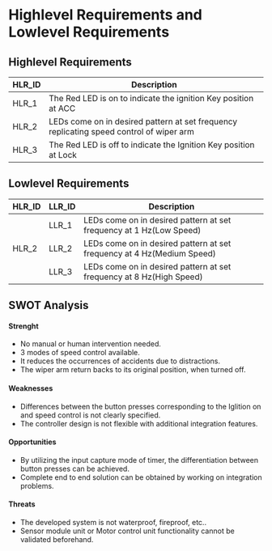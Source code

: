 # Highlevel Requirements and Lowlevel Requirements
##  Highlevel Requirements

| HLR_ID  | Description |
| ------------- | ------------- |
| HLR_1  | The Red LED is on to indicate the ignition Key position at ACC  |
| HLR_2  | LEDs come on in desired pattern at set frequency replicating speed control of wiper arm  |
| HLR_3 | The Red LED is off to indicate the Ignition Key position at Lock |

##  Lowlevel Requirements

| HLR_ID  | LLR_ID | Description |
| --- | ----- | ------------- |
|   | LLR_1 | LEDs come on in desired pattern at set frequency at 1 Hz(Low Speed)     |
| HLR_2  | LLR_2 | LEDs come on in desired pattern at set frequency at 4 Hz(Medium Speed)   |
| | LLR_3 | LEDs come on in desired pattern at set frequency at 8 Hz(High Speed) |

##  SWOT Analysis

####  Strenght

* No manual or human intervention needed.
* 3 modes of speed control available.
* It reduces the occurrences of accidents due to distractions.
* The wiper arm return backs to its original position, when turned off.

####  Weaknesses

* Differences between the button presses corresponding to the Iglition on and speed control is not clearly specified.
*  The controller design is not flexible with additional integration features.

####  Opportunities

* By utilizing the input capture mode of timer, the differentiation between button presses can be achieved.
* Complete end to end solution can be obtained by working on integration problems.

####  Threats

* The developed system is not waterproof, fireproof, etc..
* Sensor module unit or Motor control unit functionality cannot be validated beforehand.
